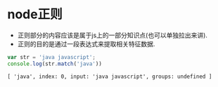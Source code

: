 # node正则
- 正则部分的内容应该是属于js上的一部分知识点(也可以单独拉出来讲).
- 正则的目的是通过一段表达式来提取相关特征数据.
```js
var str = 'java javascript';
console.log(str.match('java'))
```
```t
[ 'java', index: 0, input: 'java javascript', groups: undefined ]
```